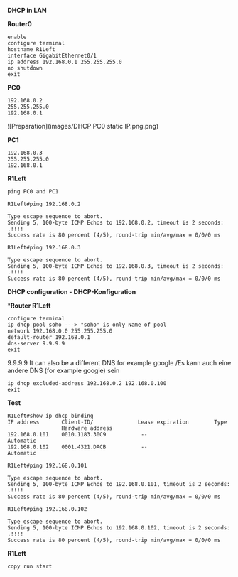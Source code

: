 **DHCP in LAN**

**Router0**
```
enable
configure terminal
hostname R1Left
interface GigabitEthernet0/1
ip address 192.168.0.1 255.255.255.0
no shutdown
exit
```

**PC0**
```
192.168.0.2
255.255.255.0
192.168.0.1
```
![Preparation](images/DHCP PC0 static IP.png.png)

**PC1**
```
192.168.0.3
255.255.255.0
192.168.0.1
```        

**R1Left**
```
ping PC0 and PC1

R1Left#ping 192.168.0.2

Type escape sequence to abort.
Sending 5, 100-byte ICMP Echos to 192.168.0.2, timeout is 2 seconds:
.!!!!
Success rate is 80 percent (4/5), round-trip min/avg/max = 0/0/0 ms

R1Left#ping 192.168.0.3

Type escape sequence to abort.
Sending 5, 100-byte ICMP Echos to 192.168.0.3, timeout is 2 seconds:
.!!!!
Success rate is 80 percent (4/5), round-trip min/avg/max = 0/0/0 ms
```

**DHCP configuration - DHCP-Konfiguration**

***Router R1Left**
```
configure terminal
ip dhcp pool soho ---> "soho" is only Name of pool
network 192.168.0.0 255.255.255.0
default-router 192.168.0.1
dns-server 9.9.9.9
exit
```
9.9.9.9 It can also be a different DNS for example google
/Es kann auch eine andere DNS (for example google) sein
```
ip dhcp excluded-address 192.168.0.2 192.168.0.100
exit
```
**Test**
```
R1Left#show ip dhcp binding 
IP address       Client-ID/              Lease expiration        Type
                 Hardware address
192.168.0.101    0010.1183.30C9           --                     Automatic
192.168.0.102    0001.4321.DACB           --                     Automatic
```
```
R1Left#ping 192.168.0.101

Type escape sequence to abort.
Sending 5, 100-byte ICMP Echos to 192.168.0.101, timeout is 2 seconds:
.!!!!
Success rate is 80 percent (4/5), round-trip min/avg/max = 0/0/0 ms

R1Left#ping 192.168.0.102

Type escape sequence to abort.
Sending 5, 100-byte ICMP Echos to 192.168.0.102, timeout is 2 seconds:
.!!!!
Success rate is 80 percent (4/5), round-trip min/avg/max = 0/0/0 ms
```

**R1Left**
```
copy run start
```


















